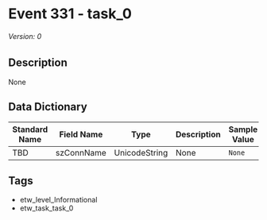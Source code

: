 # Event 331 - task_0
###### Version: 0

## Description
None

## Data Dictionary
|Standard Name|Field Name|Type|Description|Sample Value|
|---|---|---|---|---|
|TBD|szConnName|UnicodeString|None|`None`|

## Tags
* etw_level_Informational
* etw_task_task_0
